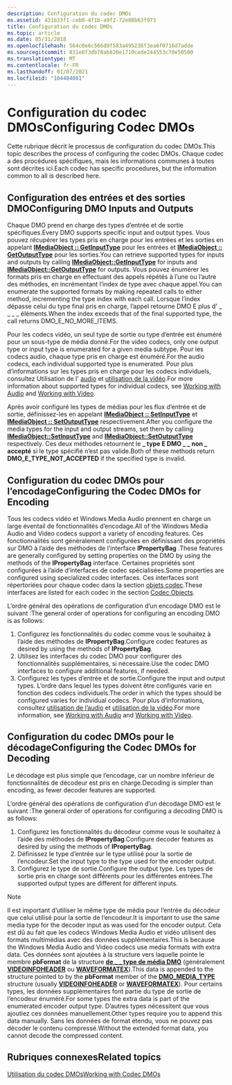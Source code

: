 ```yaml
---
description: Configuration du codec DMOs
ms.assetid: 431b33f1-ceb0-4f1b-a9f2-72e88b63f973
title: Configuration du codec DMOs
ms.topic: article
ms.date: 05/31/2018
ms.openlocfilehash: 564c0e6c566d9f583a495238f3ea6f0716d7adde
ms.sourcegitcommit: 831e8f3db78ab820e1710cede244553c70e50500
ms.translationtype: MT
ms.contentlocale: fr-FR
ms.lasthandoff: 01/07/2021
ms.locfileid: "104484081"
---
```

# <a name="configuring-codec-dmos"></a><span data-ttu-id="4ce5b-103">Configuration du codec DMOs</span><span class="sxs-lookup"><span data-stu-id="4ce5b-103">Configuring Codec DMOs</span></span>

<span data-ttu-id="4ce5b-104">Cette rubrique décrit le processus de configuration du codec DMOs.</span><span class="sxs-lookup"><span data-stu-id="4ce5b-104">This topic describes the process of configuring the codec DMOs.</span></span> <span data-ttu-id="4ce5b-105">Chaque codec a des procédures spécifiques, mais les informations communes à toutes sont décrites ici.</span><span class="sxs-lookup"><span data-stu-id="4ce5b-105">Each codec has specific procedures, but the information common to all is described here.</span></span>

## <a name="configuring-dmo-inputs-and-outputs"></a><span data-ttu-id="4ce5b-106">Configuration des entrées et des sorties DMO</span><span class="sxs-lookup"><span data-stu-id="4ce5b-106">Configuring DMO Inputs and Outputs</span></span>

<span data-ttu-id="4ce5b-107">Chaque DMO prend en charge des types d’entrée et de sortie spécifiques.</span><span class="sxs-lookup"><span data-stu-id="4ce5b-107">Every DMO supports specific input and output types.</span></span> <span data-ttu-id="4ce5b-108">Vous pouvez récupérer les types pris en charge pour les entrées et les sorties en appelant [**IMediaObject :: GetInputType**](/previous-versions/windows/desktop/api/mediaobj/nf-mediaobj-imediaobject-getinputtype) pour les entrées et [**IMediaObject :: GetOutputType**](/previous-versions/windows/desktop/api/mediaobj/nf-mediaobj-imediaobject-getoutputtype) pour les sorties.</span><span class="sxs-lookup"><span data-stu-id="4ce5b-108">You can retrieve supported types for inputs and outputs by calling [**IMediaObject::GetInputType**](/previous-versions/windows/desktop/api/mediaobj/nf-mediaobj-imediaobject-getinputtype) for inputs and [**IMediaObject::GetOutputType**](/previous-versions/windows/desktop/api/mediaobj/nf-mediaobj-imediaobject-getoutputtype) for outputs.</span></span> <span data-ttu-id="4ce5b-109">Vous pouvez énumérer les formats pris en charge en effectuant des appels répétés à l’une ou l’autre des méthodes, en incrémentant l’index de type avec chaque appel.</span><span class="sxs-lookup"><span data-stu-id="4ce5b-109">You can enumerate the supported formats by making repeated calls to either method, incrementing the type index with each call.</span></span> <span data-ttu-id="4ce5b-110">Lorsque l’index dépasse celui du type final pris en charge, l’appel retourne DMO E plus d' \_ \_ \_ \_ éléments.</span><span class="sxs-lookup"><span data-stu-id="4ce5b-110">When the index exceeds that of the final supported type, the call returns DMO\_E\_NO\_MORE\_ITEMS.</span></span>

<span data-ttu-id="4ce5b-111">Pour les codecs vidéo, un seul type de sortie ou type d’entrée est énuméré pour un sous-type de média donné.</span><span class="sxs-lookup"><span data-stu-id="4ce5b-111">For the video codecs, only one output type or input type is enumerated for a given media subtype.</span></span> <span data-ttu-id="4ce5b-112">Pour les codecs audio, chaque type pris en charge est énuméré.</span><span class="sxs-lookup"><span data-stu-id="4ce5b-112">For the audio codecs, each individual supported type is enumerated.</span></span> <span data-ttu-id="4ce5b-113">Pour plus d’informations sur les types pris en charge pour les codecs individuels, consultez Utilisation de l' [audio](workingwithaudio.md) et [utilisation de la vidéo](workingwithvideo.md).</span><span class="sxs-lookup"><span data-stu-id="4ce5b-113">For more information about supported types for individual codecs, see [Working with Audio](workingwithaudio.md) and [Working with Video](workingwithvideo.md).</span></span>

<span data-ttu-id="4ce5b-114">Après avoir configuré les types de médias pour les flux d’entrée et de sortie, définissez-les en appelant [**IMediaObject :: SetInputType**](/previous-versions/windows/desktop/api/mediaobj/nf-mediaobj-imediaobject-setinputtype) et [**IMediaObject :: SetOutputType**](/previous-versions/windows/desktop/api/mediaobj/nf-mediaobj-imediaobject-setoutputtype) respectivement.</span><span class="sxs-lookup"><span data-stu-id="4ce5b-114">After you configure the media types for the input and output streams, set them by calling [**IMediaObject::SetInputType**](/previous-versions/windows/desktop/api/mediaobj/nf-mediaobj-imediaobject-setinputtype) and [**IMediaObject::SetOutputType**](/previous-versions/windows/desktop/api/mediaobj/nf-mediaobj-imediaobject-setoutputtype) respectively.</span></span> <span data-ttu-id="4ce5b-115">Ces deux méthodes retournent le **\_ type E DMO \_ \_ non \_ accepté** si le type spécifié n’est pas valide.</span><span class="sxs-lookup"><span data-stu-id="4ce5b-115">Both of these methods return **DMO\_E\_TYPE\_NOT\_ACCEPTED** if the specified type is invalid.</span></span>

## <a name="configuring-the-codec-dmos-for-encoding"></a><span data-ttu-id="4ce5b-116">Configuration du codec DMOs pour l’encodage</span><span class="sxs-lookup"><span data-stu-id="4ce5b-116">Configuring the Codec DMOs for Encoding</span></span>

<span data-ttu-id="4ce5b-117">Tous les codecs vidéo et Windows Media Audio prennent en charge un large éventail de fonctionnalités d’encodage.</span><span class="sxs-lookup"><span data-stu-id="4ce5b-117">All of the Windows Media Audio and Video codecs support a variety of encoding features.</span></span> <span data-ttu-id="4ce5b-118">Ces fonctionnalités sont généralement configurées en définissant des propriétés sur DMO à l’aide des méthodes de l’interface **IPropertyBag** .</span><span class="sxs-lookup"><span data-stu-id="4ce5b-118">These features are generally configured by setting properties on the DMO by using the methods of the **IPropertyBag** interface.</span></span> <span data-ttu-id="4ce5b-119">Certaines propriétés sont configurées à l’aide d’interfaces de codec spécialisées.</span><span class="sxs-lookup"><span data-stu-id="4ce5b-119">Some properties are configured using specialized codec interfaces.</span></span> <span data-ttu-id="4ce5b-120">Ces interfaces sont répertoriées pour chaque codec dans la section [objets codec](codecobjects.md).</span><span class="sxs-lookup"><span data-stu-id="4ce5b-120">These interfaces are listed for each codec in the section [Codec Objects](codecobjects.md).</span></span>

<span data-ttu-id="4ce5b-121">L’ordre général des opérations de configuration d’un encodage DMO est le suivant :</span><span class="sxs-lookup"><span data-stu-id="4ce5b-121">The general order of operations for configuring an encoding DMO is as follows:</span></span>

1.  <span data-ttu-id="4ce5b-122">Configurez les fonctionnalités du codec comme vous le souhaitez à l’aide des méthodes de **IPropertyBag**.</span><span class="sxs-lookup"><span data-stu-id="4ce5b-122">Configure codec features as desired by using the methods of **IPropertyBag**.</span></span>
2.  <span data-ttu-id="4ce5b-123">Utilisez les interfaces du codec DMO pour configurer des fonctionnalités supplémentaires, si nécessaire.</span><span class="sxs-lookup"><span data-stu-id="4ce5b-123">Use the codec DMO interfaces to configure additional features, if needed.</span></span>
3.  <span data-ttu-id="4ce5b-124">Configurez les types d’entrée et de sortie.</span><span class="sxs-lookup"><span data-stu-id="4ce5b-124">Configure the input and output types.</span></span> <span data-ttu-id="4ce5b-125">L’ordre dans lequel les types doivent être configurés varie en fonction des codecs individuels.</span><span class="sxs-lookup"><span data-stu-id="4ce5b-125">The order in which the types should be configured varies for individual codecs.</span></span> <span data-ttu-id="4ce5b-126">Pour plus d’informations, consultez [utilisation de l’audio](workingwithaudio.md) et [utilisation de la vidéo](workingwithvideo.md).</span><span class="sxs-lookup"><span data-stu-id="4ce5b-126">For more information, see [Working with Audio](workingwithaudio.md) and [Working with Video](workingwithvideo.md).</span></span>

## <a name="configuring-the-codec-dmos-for-decoding"></a><span data-ttu-id="4ce5b-127">Configuration du codec DMOs pour le décodage</span><span class="sxs-lookup"><span data-stu-id="4ce5b-127">Configuring the Codec DMOs for Decoding</span></span>

<span data-ttu-id="4ce5b-128">Le décodage est plus simple que l’encodage, car un nombre inférieur de fonctionnalités de décodeur est pris en charge.</span><span class="sxs-lookup"><span data-stu-id="4ce5b-128">Decoding is simpler than encoding, as fewer decoder features are supported.</span></span>

<span data-ttu-id="4ce5b-129">L’ordre général des opérations de configuration d’un décodage DMO est le suivant :</span><span class="sxs-lookup"><span data-stu-id="4ce5b-129">The general order of operations for configuring a decoding DMO is as follows:</span></span>

1.  <span data-ttu-id="4ce5b-130">Configurez les fonctionnalités du décodeur comme vous le souhaitez à l’aide des méthodes de **IPropertyBag**.</span><span class="sxs-lookup"><span data-stu-id="4ce5b-130">Configure decoder features as desired by using the methods of **IPropertyBag**.</span></span>
2.  <span data-ttu-id="4ce5b-131">Définissez le type d’entrée sur le type utilisé pour la sortie de l’encodeur.</span><span class="sxs-lookup"><span data-stu-id="4ce5b-131">Set the input type to the type used for the encoder output.</span></span>
3.  <span data-ttu-id="4ce5b-132">Configurez le type de sortie.</span><span class="sxs-lookup"><span data-stu-id="4ce5b-132">Configure the output type.</span></span> <span data-ttu-id="4ce5b-133">Les types de sortie pris en charge sont différents pour les différentes entrées.</span><span class="sxs-lookup"><span data-stu-id="4ce5b-133">The supported output types are different for different inputs.</span></span>

> [!Note]  
> <span data-ttu-id="4ce5b-134">Il est important d’utiliser le même type de média pour l’entrée du décodeur que celui utilisé pour la sortie de l’encodeur.</span><span class="sxs-lookup"><span data-stu-id="4ce5b-134">It is important to use the same media type for the decoder input as was used for the encoder output.</span></span> <span data-ttu-id="4ce5b-135">Cela est dû au fait que les codecs Windows Media Audio et vidéo utilisent des formats multimédias avec des données supplémentaires.</span><span class="sxs-lookup"><span data-stu-id="4ce5b-135">This is because the Windows Media Audio and Video codecs use media formats with extra data.</span></span> <span data-ttu-id="4ce5b-136">Ces données sont ajoutées à la structure vers laquelle pointe le membre **pbFormat** de la structure [**de \_ \_ type de média DMO**](/previous-versions/windows/desktop/api/mediaobj/ns-mediaobj-dmo_media_type) (généralement [**VIDEOINFOHEADER**](/previous-versions/windows/desktop/api/amvideo/ns-amvideo-videoinfoheader) ou [**WAVEFORMATEX**](/previous-versions/dd757713(v=vs.85))).</span><span class="sxs-lookup"><span data-stu-id="4ce5b-136">This data is appended to the structure pointed to by the **pbFormat** member of the [**DMO\_MEDIA\_TYPE**](/previous-versions/windows/desktop/api/mediaobj/ns-mediaobj-dmo_media_type) structure (usually [**VIDEOINFOHEADER**](/previous-versions/windows/desktop/api/amvideo/ns-amvideo-videoinfoheader) or [**WAVEFORMATEX**](/previous-versions/dd757713(v=vs.85))).</span></span> <span data-ttu-id="4ce5b-137">Pour certains types, les données supplémentaires font partie du type de sortie de l’encodeur énuméré.</span><span class="sxs-lookup"><span data-stu-id="4ce5b-137">For some types the extra data is part of the enumerated encoder output type.</span></span> <span data-ttu-id="4ce5b-138">D’autres types nécessitent que vous ajoutiez ces données manuellement.</span><span class="sxs-lookup"><span data-stu-id="4ce5b-138">Other types require you to append this data manually.</span></span> <span data-ttu-id="4ce5b-139">Sans les données de format étendu, vous ne pouvez pas décoder le contenu compressé.</span><span class="sxs-lookup"><span data-stu-id="4ce5b-139">Without the extended format data, you cannot decode the compressed content.</span></span>

 

## <a name="related-topics"></a><span data-ttu-id="4ce5b-140">Rubriques connexes</span><span class="sxs-lookup"><span data-stu-id="4ce5b-140">Related topics</span></span>

<dl> <dt>

[<span data-ttu-id="4ce5b-141">Utilisation du codec DMOs</span><span class="sxs-lookup"><span data-stu-id="4ce5b-141">Working with Codec DMOs</span></span>](workingwithcodecdmos.md)
</dt> </dl>

 

 
